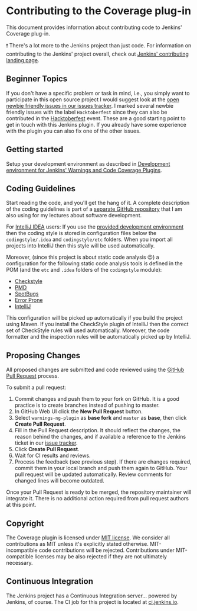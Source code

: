 # Contributing to the Coverage plug-in

This document provides information about contributing code to Jenkins' Coverage plug-in.

:exclamation: There's a lot more to the Jenkins project than just code. For information on contributing to the Jenkins'
project overall, check out [Jenkins' contributing landing page](https://jenkins.io/participate/).
 
## Beginner Topics

If you don't have a specific problem or task in mind, i.e.,  you simply want to participate in this open source project 
I would suggest look at the [open newbie friendly issues in our issues tracker](https://github.com/jenkinsci/coverage-plugin/issues?q=is%3Aissue+is%3Aopen+label%3AHacktoberfest). 
I marked several newbie friendly issues with the label `Hacktoberfest` since they can also be contributed in the 
[Hacktoberfest](https://hacktoberfest.digitalocean.com) event. These are a good starting point to get in touch with this 
Jenkins plugin. If you already have some experience with the plugin you can also fix one of the other issues. 

## Getting started

Setup your development environment as described in 
[Development environment for Jenkins' Warnings and Code Coverage Plugins](https://github.com/uhafner/warnings-ng-plugin-devenv).

## Coding Guidelines

Start reading the code, and you'll get the hang of it. A complete description of the 
coding guidelines is part of a [separate GitHub repository](https://github.com/uhafner/codingstyle) that I am also using
for my lectures about software development. 

For [IntelliJ IDEA](https://www.jetbrains.com/idea/) users: If you use the
[provided development environment](https://github.com/uhafner/warnings-ng-plugin-devenv) then the coding style is stored
in configuration files below the `codingstyle/.idea` and `codingstyle/etc` folders. When you import all projects into IntelliJ 
then this style will be used automatically. 

Moreover, (since this project is about static code analysis :wink:) a configuration for the following static code
analysis tools is defined in the POM (and the `etc` and `.idea` folders of the `codingstyle` module):
- [Checkstyle](https://checkstyle.sourceforge.net/)
- [PMD](https://pmd.github.io/)
- [SpotBugs](https://spotbugs.github.io)
- [Error Prone](https://errorprone.info)
- [IntelliJ](https://www.jetbrains.com/help/idea/code-inspection.html)

This configuration will be picked up automatically if you build the project using Maven. If you install the CheckStyle 
plugin of IntelliJ then the correct set of CheckStyle rules will used automatically. Moreover, the code formatter and 
the inspection rules will be automatically picked up by IntelliJ.

## Proposing Changes

All proposed changes are submitted and code reviewed using the 
[GitHub Pull Request](https://help.github.com/articles/about-pull-requests/) process.

To submit a pull request:

1. Commit changes and push them to your fork on GitHub.
It is a good practice is to create branches instead of pushing to master.
2. In GitHub Web UI click the **New Pull Request** button.
3. Select `warnings-ng-plugin` as **base fork** and `master` as **base**, then click **Create Pull Request**.
4. Fill in the Pull Request description. It should reflect the changes, the reason behind the changes, and if available a
reference to the Jenkins ticket in our [issue tracker](https://issues.jenkins.io/).
5. Click **Create Pull Request**.
6. Wait for CI results and reviews. 
7. Process the feedback (see previous step). If there are changes required, commit them in your local branch and push them
again to GitHub. Your pull request will be updated automatically. Review comments for changed lines will become outdated.

Once your Pull Request is ready to be merged, the repository maintainer will integrate it.
There is no additional action required from pull request authors at this point.

## Copyright

The Coverage plugin is licensed under [MIT license](./LICENSE). We consider all contributions as MIT unless it's 
explicitly stated otherwise. MIT-incompatible code contributions will be rejected.
Contributions under MIT-compatible licenses may be also rejected if they are not ultimately necessary.

## Continuous Integration

The Jenkins project has a Continuous Integration server... powered by Jenkins, of course.
The CI job for this project is located at [ci.jenkins.io](https://ci.jenkins.io/job/Plugins/job/coverage-plugin/).

